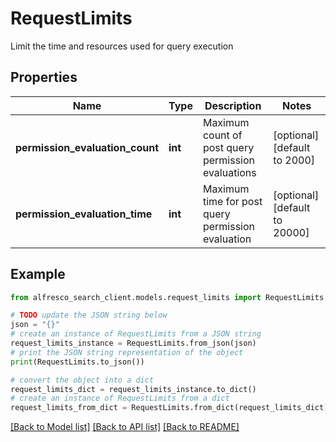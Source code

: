 # RequestLimits

Limit the time and resources used for query execution

## Properties

Name | Type | Description | Notes
------------ | ------------- | ------------- | -------------
**permission_evaluation_count** | **int** | Maximum count of post query permission evaluations | [optional] [default to 2000]
**permission_evaluation_time** | **int** | Maximum time for post query permission evaluation | [optional] [default to 20000]

## Example

```python
from alfresco_search_client.models.request_limits import RequestLimits

# TODO update the JSON string below
json = "{}"
# create an instance of RequestLimits from a JSON string
request_limits_instance = RequestLimits.from_json(json)
# print the JSON string representation of the object
print(RequestLimits.to_json())

# convert the object into a dict
request_limits_dict = request_limits_instance.to_dict()
# create an instance of RequestLimits from a dict
request_limits_from_dict = RequestLimits.from_dict(request_limits_dict)
```
[[Back to Model list]](../README.md#documentation-for-models) [[Back to API list]](../README.md#documentation-for-api-endpoints) [[Back to README]](../README.md)


